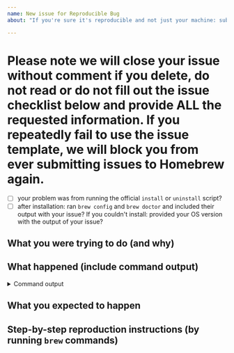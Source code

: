 ```yaml
---
name: New issue for Reproducible Bug
about: "If you're sure it's reproducible and not just your machine: submit an issue so we can investigate."

---
```


# Please note we will close your issue without comment if you delete, do not read or do not fill out the issue checklist below and provide ALL the requested information. If you repeatedly fail to use the issue template, we will block you from ever submitting issues to Homebrew again.

- [ ] your problem was from running the official `install` or `uninstall` script?
- [ ] after installation: ran `brew config` and `brew doctor` and included their output with your issue? If you couldn't install: provided your OS version with the output of your issue?

<!-- To help us debug your issue, please complete these sections: -->

## What you were trying to do (and why)

<!-- replace me -->

## What happened (include command output)

<!-- replace me -->

<details>
  <summary>Command output</summary>
  <pre>

  <!-- replace this with the command output -->

  </pre>
</details>

## What you expected to happen

<!-- replace me -->

## Step-by-step reproduction instructions (by running `brew` commands)

<!-- replace me -->
